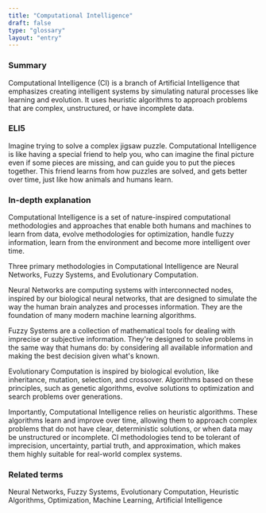 ```yaml
---
title: "Computational Intelligence"
draft: false
type: "glossary"
layout: "entry"
---
```


### Summary
Computational Intelligence (CI) is a branch of Artificial Intelligence that emphasizes creating intelligent systems by simulating natural processes like learning and evolution. It uses heuristic algorithms to approach problems that are complex, unstructured, or have incomplete data.

### ELI5
Imagine trying to solve a complex jigsaw puzzle. Computational Intelligence is like having a special friend to help you, who can imagine the final picture even if some pieces are missing, and can guide you to put the pieces together. This friend learns from how puzzles are solved, and gets better over time, just like how animals and humans learn.

### In-depth explanation
Computational Intelligence is a set of nature-inspired computational methodologies and approaches that enable both humans and machines to learn from data, evolve methodologies for optimization, handle fuzzy information, learn from the environment and become more intelligent over time.

Three primary methodologies in Computational Intelligence are Neural Networks, Fuzzy Systems, and Evolutionary Computation.

Neural Networks are computing systems with interconnected nodes, inspired by our biological neural networks, that are designed to simulate the way the human brain analyzes and processes information. They are the foundation of many modern machine learning algorithms.

Fuzzy Systems are a collection of mathematical tools for dealing with imprecise or subjective information. They're designed to solve problems in the same way that humans do: by considering all available information and making the best decision given what's known. 

Evolutionary Computation is inspired by biological evolution, like inheritance, mutation, selection, and crossover. Algorithms based on these principles, such as genetic algorithms, evolve solutions to optimization and search problems over generations.

Importantly, Computational Intelligence relies on heuristic algorithms. These algorithms learn and improve over time, allowing them to approach complex problems that do not have clear, deterministic solutions, or when data may be unstructured or incomplete. CI methodologies tend to be tolerant of imprecision, uncertainty, partial truth, and approximation, which makes them highly suitable for real-world complex systems.

### Related terms
Neural Networks, Fuzzy Systems, Evolutionary Computation, Heuristic Algorithms, Optimization, Machine Learning, Artificial Intelligence
